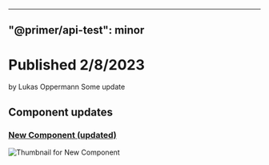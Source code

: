 
---
"@primer/api-test": minor
---
# Published 2/8/2023
by Lukas Oppermann
Some update
## Component updates
### [New Component (updated)](https://www.figma.com/file/HD7FUvOEHLtWvWuhu1AUaJ?node-id=226:36)
  
  ![Thumbnail for New Component](https://s3-alpha.figma.com/checkpoints/Hdo/Jjr/CYpXaSlyWK36OfKh/component_thumbnail_0.png?X-Amz-Algorithm=AWS4-HMAC-SHA256&X-Amz-Credential=AKIAQ4GOSFWC3T6QNBUC%2F20230205%2Fus-west-2%2Fs3%2Faws4_request&X-Amz-Date=20230205T120000Z&X-Amz-Expires=604800&X-Amz-SignedHeaders=host&X-Amz-Signature=b43789961f85872c6d59c74438ff601dbfec9adaff18f55cb7a8befb54762eb9)
